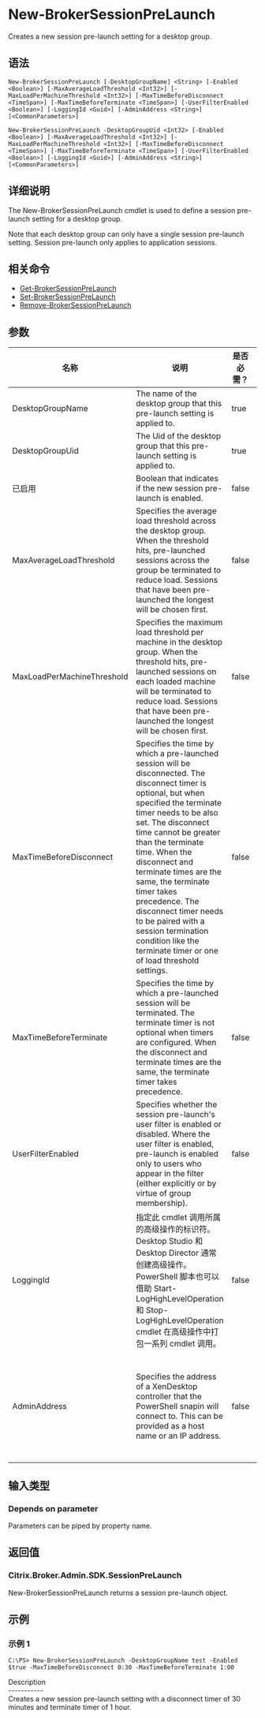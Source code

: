 # New-BrokerSessionPreLaunch

Creates a new session pre-launch setting for a desktop group.

## 语法

    New-BrokerSessionPreLaunch [-DesktopGroupName] <String> [-Enabled <Boolean>] [-MaxAverageLoadThreshold <Int32>] [-MaxLoadPerMachineThreshold <Int32>] [-MaxTimeBeforeDisconnect <TimeSpan>] [-MaxTimeBeforeTerminate <TimeSpan>] [-UserFilterEnabled <Boolean>] [-LoggingId <Guid>] [-AdminAddress <String>] [<CommonParameters>]
    
    New-BrokerSessionPreLaunch -DesktopGroupUid <Int32> [-Enabled <Boolean>] [-MaxAverageLoadThreshold <Int32>] [-MaxLoadPerMachineThreshold <Int32>] [-MaxTimeBeforeDisconnect <TimeSpan>] [-MaxTimeBeforeTerminate <TimeSpan>] [-UserFilterEnabled <Boolean>] [-LoggingId <Guid>] [-AdminAddress <String>] [<CommonParameters>]
    

## 详细说明

The New-BrokerSessionPreLaunch cmdlet is used to define a session pre-launch setting for a desktop group.

Note that each desktop group can only have a single session pre-launch setting. Session pre-launch only applies to application sessions.

## 相关命令

- [Get-BrokerSessionPreLaunch](Get-BrokerSessionPreLaunch.html)
- [Set-BrokerSessionPreLaunch](Set-BrokerSessionPreLaunch.html)
- [Remove-BrokerSessionPreLaunch](Remove-BrokerSessionPreLaunch.html)

## 参数

| 名称                         | 说明                                                                                                                                                                                                                                                                                                                                                                                                                                                                          | 是否必需？ | 管道输入                  | 默认值                                                                                    |
| -------------------------- | --------------------------------------------------------------------------------------------------------------------------------------------------------------------------------------------------------------------------------------------------------------------------------------------------------------------------------------------------------------------------------------------------------------------------------------------------------------------------- | ----- | --------------------- | -------------------------------------------------------------------------------------- |
| DesktopGroupName           | The name of the desktop group that this pre-launch setting is applied to.                                                                                                                                                                                                                                                                                                                                                                                                   | true  | true (ByPropertyName) |                                                                                        |
| DesktopGroupUid            | The Uid of the desktop group that this pre-launch setting is applied to.                                                                                                                                                                                                                                                                                                                                                                                                    | true  | true (ByPropertyName) |                                                                                        |
| 已启用                        | Boolean that indicates if the new session pre-launch is enabled.                                                                                                                                                                                                                                                                                                                                                                                                            | false | true (ByPropertyName) | true                                                                                   |
| MaxAverageLoadThreshold    | Specifies the average load threshold across the desktop group. When the threshold hits, pre-launched sessions across the group be terminated to reduce load. Sessions that have been pre-launched the longest will be chosen first.                                                                                                                                                                                                                                         | false | true (ByPropertyName) |                                                                                        |
| MaxLoadPerMachineThreshold | Specifies the maximum load threshold per machine in the desktop group. When the threshold hits, pre-launched sessions on each loaded machine will be terminated to reduce load. Sessions that have been pre-launched the longest will be chosen first.                                                                                                                                                                                                                      | false | true (ByPropertyName) |                                                                                        |
| MaxTimeBeforeDisconnect    | Specifies the time by which a pre-launched session will be disconnected. The disconnect timer is optional, but when specified the terminate timer needs to be also set. The disconnect time cannot be greater than the terminate time. When the disconnect and terminate times are the same, the terminate timer takes precedence. The disconnect timer needs to be paired with a session termination condition like the terminate timer or one of load threshold settings. | false | true (ByPropertyName) | 15 分钟                                                                                  |
| MaxTimeBeforeTerminate     | Specifies the time by which a pre-launched session will be terminated. The terminate timer is not optional when timers are configured. When the disconnect and terminate times are the same, the terminate timer takes precedence.                                                                                                                                                                                                                                          | false | true (ByPropertyName) | 8 小时                                                                                   |
| UserFilterEnabled          | Specifies whether the session pre-launch's user filter is enabled or disabled. Where the user filter is enabled, pre-launch is enabled only to users who appear in the filter (either explicitly or by virtue of group membership).                                                                                                                                                                                                                                         | false | true (ByPropertyName) | false                                                                                  |
| LoggingId                  | 指定此 cmdlet 调用所属的高级操作的标识符。 Desktop Studio 和 Desktop Director 通常创建高级操作。 PowerShell 脚本也可以借助 Start-LogHighLevelOperation 和 Stop-LogHighLevelOperation cmdlet 在高级操作中打包一系列 cmdlet 调用。                                                                                                                                                                                                                                                                                             | false | false                 |                                                                                        |
| AdminAddress               | Specifies the address of a XenDesktop controller that the PowerShell snapin will connect to. This can be provided as a host name or an IP address.                                                                                                                                                                                                                                                                                                                          | false | false                 | Localhost. Once a value is provided by any cmdlet, this value will become the default. |

## 输入类型

### Depends on parameter

Parameters can be piped by property name.

## 返回值

### Citrix.Broker.Admin.SDK.SessionPreLaunch

New-BrokerSessionPreLaunch returns a session pre-launch object.

## 示例

### 示例 1

    C:\PS> New-BrokerSessionPreLaunch -DesktopGroupName test -Enabled $true -MaxTimeBeforeDisconnect 0:30 -MaxTimeBeforeTerminate 1:00
    

Description  
\---\---\-----  
Creates a new session pre-launch setting with a disconnect timer of 30 minutes and terminate timer of 1 hour.